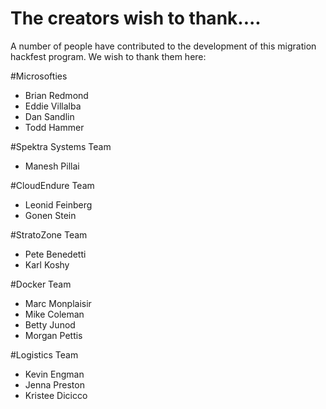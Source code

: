 # The creators wish to thank....

A number of people have contributed to the development of this migration hackfest program. We wish to thank them here:

#Microsofties
* Brian Redmond
* Eddie Villalba
* Dan Sandlin
* Todd Hammer

#Spektra Systems Team
* Manesh Pillai

#CloudEndure Team
* Leonid Feinberg
* Gonen Stein

#StratoZone Team
* Pete Benedetti 
* Karl Koshy

#Docker Team
* Marc Monplaisir
* Mike Coleman
* Betty Junod
* Morgan Pettis

#Logistics Team
* Kevin Engman
* Jenna Preston
* Kristee Dicicco



